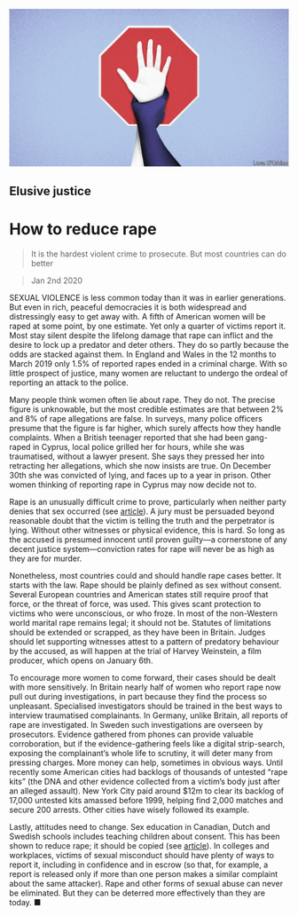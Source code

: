 ![](./images/20200104_LDD002_0.jpg)

## Elusive justice

# How to reduce rape

> It is the hardest violent crime to prosecute. But most countries can do better

> Jan 2nd 2020

SEXUAL VIOLENCE is less common today than it was in earlier generations. But even in rich, peaceful democracies it is both widespread and distressingly easy to get away with. A fifth of American women will be raped at some point, by one estimate. Yet only a quarter of victims report it. Most stay silent despite the lifelong damage that rape can inflict and the desire to lock up a predator and deter others. They do so partly because the odds are stacked against them. In England and Wales in the 12 months to March 2019 only 1.5% of reported rapes ended in a criminal charge. With so little prospect of justice, many women are reluctant to undergo the ordeal of reporting an attack to the police.

Many people think women often lie about rape. They do not. The precise figure is unknowable, but the most credible estimates are that between 2% and 8% of rape allegations are false. In surveys, many police officers presume that the figure is far higher, which surely affects how they handle complaints. When a British teenager reported that she had been gang-raped in Cyprus, local police grilled her for hours, while she was traumatised, without a lawyer present. She says they pressed her into retracting her allegations, which she now insists are true. On December 30th she was convicted of lying, and faces up to a year in prison. Other women thinking of reporting rape in Cyprus may now decide not to.

Rape is an unusually difficult crime to prove, particularly when neither party denies that sex occurred (see [article](https://www.economist.com//international/2020/01/04/why-so-few-rapists-are-convicted)). A jury must be persuaded beyond reasonable doubt that the victim is telling the truth and the perpetrator is lying. Without other witnesses or physical evidence, this is hard. So long as the accused is presumed innocent until proven guilty—a cornerstone of any decent justice system—conviction rates for rape will never be as high as they are for murder.

Nonetheless, most countries could and should handle rape cases better. It starts with the law. Rape should be plainly defined as sex without consent. Several European countries and American states still require proof that force, or the threat of force, was used. This gives scant protection to victims who were unconscious, or who froze. In most of the non-Western world marital rape remains legal; it should not be. Statutes of limitations should be extended or scrapped, as they have been in Britain. Judges should let supporting witnesses attest to a pattern of predatory behaviour by the accused, as will happen at the trial of Harvey Weinstein, a film producer, which opens on January 6th.

To encourage more women to come forward, their cases should be dealt with more sensitively. In Britain nearly half of women who report rape now pull out during investigations, in part because they find the process so unpleasant. Specialised investigators should be trained in the best ways to interview traumatised complainants. In Germany, unlike Britain, all reports of rape are investigated. In Sweden such investigations are overseen by prosecutors. Evidence gathered from phones can provide valuable corroboration, but if the evidence-gathering feels like a digital strip-search, exposing the complainant’s whole life to scrutiny, it will deter many from pressing charges. More money can help, sometimes in obvious ways. Until recently some American cities had backlogs of thousands of untested “rape kits” (the DNA and other evidence collected from a victim’s body just after an alleged assault). New York City paid around $12m to clear its backlog of 17,000 untested kits amassed before 1999, helping find 2,000 matches and secure 200 arrests. Other cities have wisely followed its example.

Lastly, attitudes need to change. Sex education in Canadian, Dutch and Swedish schools includes teaching children about consent. This has been shown to reduce rape; it should be copied (see [article](https://www.economist.com//united-states/2020/01/04/austin-has-changed-sex-education-in-its-schools)). In colleges and workplaces, victims of sexual misconduct should have plenty of ways to report it, including in confidence and in escrow (so that, for example, a report is released only if more than one person makes a similar complaint about the same attacker). Rape and other forms of sexual abuse can never be eliminated. But they can be deterred more effectively than they are today. ■